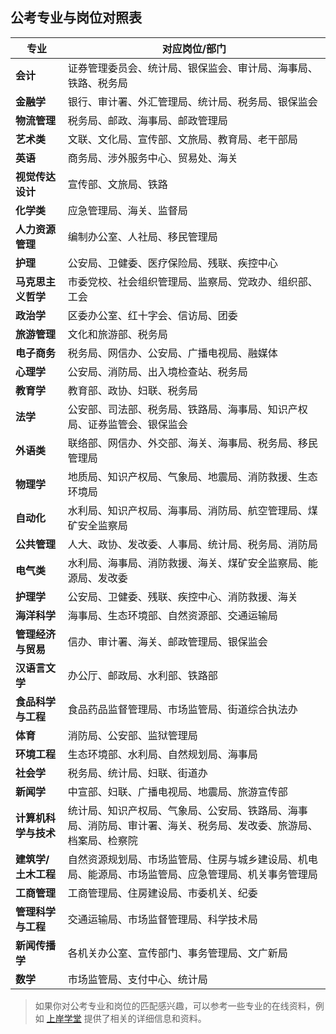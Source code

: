 ## 公考专业与岗位对照表


| **专业**                  | **对应岗位/部门**                                                                                                                                       |
|---------------------------|--------------------------------------------------------------------------------------------------------------------------------------------------------|
| **会计**                  | 证券管理委员会、统计局、银保监会、审计局、海事局、铁路、税务局                                                                                             |
| **金融学**                | 银行、审计署、外汇管理局、统计局、税务局、银保监会                                                                                                        |
| **物流管理**              | 税务局、邮政、海事局、邮政管理局                                                                                                                         |
| **艺术类**                | 文联、文化局、宣传部、文旅局、教育局、老干部局                                                                                                            |
| **英语**                  | 商务局、涉外服务中心、贸易处、海关                                                                                                                        |
| **视觉传达设计**          | 宣传部、文旅局、铁路                                                                                                                                    |
| **化学类**                | 应急管理局、海关、监督局                                                                                                                                |
| **人力资源管理**          | 编制办公室、人社局、移民管理局                                                                                                                            |
| **护理**                  | 公安局、卫健委、医疗保险局、残联、疾控中心                                                                                                                |
| **马克思主义哲学**        | 市委党校、社会组织管理局、监察局、党政办、组织部、工会                                                                                                      |
| **政治学**                | 区委办公室、红十字会、信访局、团委                                                                                                                      |
| **旅游管理**              | 文化和旅游部、税务局                                                                                                                                     |
| **电子商务**              | 税务局、网信办、公安局、广播电视局、融媒体                                                                                                               |
| **心理学**                | 公安局、消防局、出入境检查站、税务局                                                                                                                     |
| **教育学**                | 教育部、政协、妇联、税务局                                                                                                                              |
| **法学**                  | 公安部、司法部、税务局、铁路局、海事局、知识产权局、证券监管会、银保监会                                                                                   |
| **外语类**                | 联络部、网信办、外交部、海关、海事局、税务局、移民管理局                                                                                                    |
| **物理学**                | 地质局、知识产权局、气象局、地震局、消防救援、生态环境局                                                                                                    |
| **自动化**                | 水利局、知识产权局、海事局、消防局、航空管理局、煤矿安全监察局                                                                                             |
| **公共管理**              | 人大、政协、发改委、人事局、统计局、税务局、消防局                                                                                                         |
| **电气类**                | 水利局、海事局、消防救援、海关、煤矿安全监察局、能源局、发改委                                                                                              |
| **护理学**                | 公安局、卫健委、残联、疾控中心、消防救援、海关                                                                                                            |
| **海洋科学**              | 海事局、生态环境部、自然资源部、交通运输局                                                                                                                |
| **管理经济与贸易**        | 信办、审计署、海关、邮政管理局、银保监会                                                                                                                 |
| **汉语言文学**            | 办公厅、邮政局、水利部、铁路部                                                                                                                           |
| **食品科学与工程**        | 食品药品监督管理局、市场监管局、街道综合执法办                                                                                                             |
| **体育**                  | 消防局、公安部、监狱管理局                                                                                                                              |
| **环境工程**              | 生态环境部、水利局、自然规划局、海事局                                                                                                                  |
| **社会学**                | 税务局、统计局、妇联、街道办                                                                                                                              |
| **新闻学**                | 中宣部、妇联、广播电视局、地震局、旅游宣传部                                                                                                              |
| **计算机科学与技术**      | 统计局、知识产权局、气象局、公安局、铁路局、海事局、消防局、审计署、海关、税务局、发改委、旅游局、档案局、检察院                                           |
| **建筑学/土木工程**       | 自然资源规划局、市场监管局、住房与城乡建设局、机电局、能源局、市场监管局、应急管理局、机关事务管理局                                                        |
| **工商管理**              | 工商管理局、住房建设局、市委机关、纪委                                                                                                                  |
| **管理科学与工程**        | 交通运输局、市场监督管理局、科学技术局                                                                                                                   |
| **新闻传播学**            | 各机关办公室、宣传部门、事务管理局、文广新局                                                                                                              |
| **数学**                  | 市场监管局、支付中心、统计局                                                                                                                              |

> 如果你对公考专业和岗位的匹配感兴趣，可以参考一些专业的在线资料，例如 [上岸学堂](https://note.gongkaoshangan.com/) 提供了相关的详细信息和资料。
